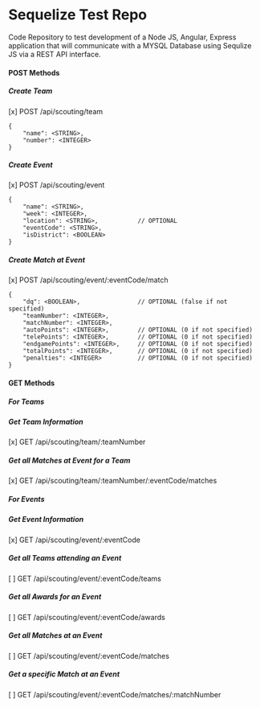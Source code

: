 # Sequelize Test Repo

Code Repository to test development of a Node JS, Angular, Express application that will communicate with a MYSQL Database using Sequlize JS via a REST API interface.

#### POST Methods
##### Create Team
[x] POST /api/scouting/team
```
{
	"name": <STRING>,
	"number": <INTEGER>
}
```
##### Create Event
[x] POST /api/scouting/event
```
{
	"name": <STRING>,
	"week": <INTEGER>,
	"location": <STRING>,			// OPTIONAL
	"eventCode": <STRING>,
	"isDistrict": <BOOLEAN>
}
```
##### Create Match at Event
[x] POST /api/scouting/event/:eventCode/match
```
{
	"dq": <BOOLEAN>,				// OPTIONAL (false if not specified)
	"teamNumber": <INTEGER>,
	"matchNumber": <INTEGER>,
	"autoPoints": <INTEGER>,		// OPTIONAL (0 if not specified)
	"telePoints": <INTEGER>,		// OPTIONAL (0 if not specified)
	"endgamePoints": <INTEGER>,		// OPTIONAL (0 if not specified)
	"totalPoints": <INTEGER>,		// OPTIONAL (0 if not specified)
	"penalties": <INTEGER>			// OPTIONAL (0 if not specified)
}
```

#### GET Methods
##### For Teams
##### Get Team Information
[x] GET /api/scouting/team/:teamNumber
##### Get all Matches at Event for a Team
[x] GET /api/scouting/team/:teamNumber/:eventCode/matches
##### For Events
##### Get Event Information
[x] GET /api/scouting/event/:eventCode
##### Get all Teams attending an Event
[ ] GET /api/scouting/event/:eventCode/teams
##### Get all Awards for an Event
[ ] GET /api/scouting/event/:eventCode/awards
##### Get all Matches at an Event
[ ] GET /api/scouting/event/:eventCode/matches
##### Get a specific Match at an Event
[ ] GET /api/scouting/event/:eventCode/matches/:matchNumber